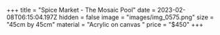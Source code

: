 +++
title = "Spice Market - The Mosaic Pool"
date = 2023-02-08T06:15:04.197Z
hidden = false
image = "images/img_0575.png"
size = "45cm by 45cm"
material = "Acrylic on canvas "
price = "$450"
+++
